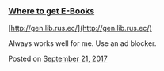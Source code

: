 
### [Where to get E-Books](https://fazthebro.com/2017/10/09/where-to-get-e-books/)

[http://gen.lib.rus.ec/](http://gen.lib.rus.ec/)

Always works well for me. Use an ad blocker.

Posted on [September 21, 2017](https://fazthebro.com/2017/09/21/nz-election-uk-voting-guide/)

